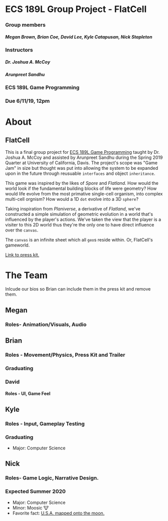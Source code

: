 # ECS 189L Group Project - FlatCell 
### Group members 
##### Megan Brown, Brian Coe, David Lee, Kyle Catapusan, Nick Stapleton
### Instructors 
##### Dr. Joshua A. McCoy
##### Arunpreet Sandhu
### ECS 189L Game Programming
### Due 6/11/19, 12pm

# About
## FlatCell
This is a final group project for [ECS 189L Game Programming](https://github.com/dr-jam/ECS189L/) taught by Dr. Joshua A. McCoy and
assisted by Arunpreet Sandhu during the Spring 2019 Quarter at University of California, Davis. The project's scope was "Game Jam" 
in size but thought was put into allowing the system to be expanded upon in the future through reusuable `interfaces` and
object `inheritance`. 

This game was inspired by the likes of *Spore* and *Flatland*. How would the world look if the fundamental building blocks of life were
geometry? How would life evolve from the most primative single-cell organism, into complex multi-cell orgnism? How would a 1D `dot`
evolve into a 3D `sphere`?

Taking inspiration from *Planiverse*, a derivative of *Flatland*, we've constructed a simple simulation of geometric evolution in 
a world that's influenced by the player's actions. We've taken the view that the player is a visiter to this 2D world thus they're
the only one to have direct influence over the `canvas`.

The `canvas` is an infinite sheet which all `geo`s reside within. Or, FlatCell's gameworld.

[Link to press kit.](https://nhstaple.github.io/FlatCell/)

# The Team
Inlcude our bios so Brian can include them in the press kit and remove them.

## Megan
### Roles- Animation/Visuals, Audio


## Brian
### Roles - Movement/Physics, Press Kit and Trailer
### Graduating


### David
#### Roles - UI, Game Feel


## Kyle
### Roles - Input, Gameplay Testing
### Graduating
* Major: Computer Science

## Nick
### Roles- Game Logic, Narrative Design.
### Expected Summer 2020

* Major: Computer Science
* Minor: Moosic 🐮
* Favorite fact: [U.S.A. mapped onto the moon.](https://imgur.com/yl7v7Bd)
